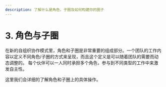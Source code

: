 ```yaml
---
description: 了解什么是角色，子圈及如何构建你的圈子
---
```


# 3. 角色与子圈

在新的自组织协作模式里，角色和子圈是非常重要的组成部分。一个团队的工作内容以定义不同角色/子圈的方式来呈现，而且这个定义是可以随着团队的需要而动态调整的。 每个伙伴可以一人同时承担多个角色，参与到不同类型的工作中来激发自主性。

这里我们会详细的了解角色和子圈上的具体操作。​

​

